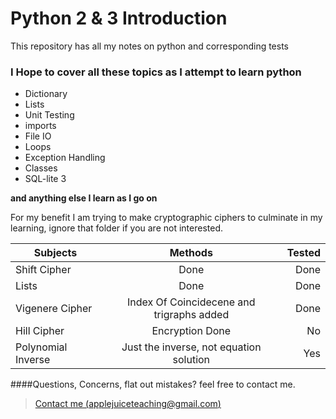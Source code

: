 Python 2 & 3 Introduction 
===================


This repository has all my notes on python and corresponding tests


### I Hope to cover all these topics as I attempt to learn python 
* Dictionary
* Lists
* Unit Testing
* imports
* File IO
* Loops
* Exception Handling
* Classes
* SQL-lite 3

**and anything else I learn as I go on**



For my benefit I am trying to make cryptographic ciphers to culminate in
my learning, ignore that folder if you are not interested.

| Subjects      | Methods       | Tested  |
| ------------- |:-------------:| -----:|
| Shift Cipher| Done | Done |
| Lists| Done|Done|
| Vigenere Cipher|Index Of Coincidecene and trigraphs added|Done|
| Hill Cipher|Encryption Done|No|
| Polynomial Inverse|Just the inverse, not equation solution| Yes  |



####Questions, Concerns, flat out mistakes?  feel free to contact me.

> [Contact me (applejuiceteaching@gmail.com)](mailto:applejuiceteaching@gmail.com)